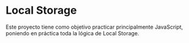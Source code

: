 # Local Storage
Este proyecto tiene como objetivo practicar principalmente JavaScript, poniendo en práctica toda la lógica de Local Storage.
